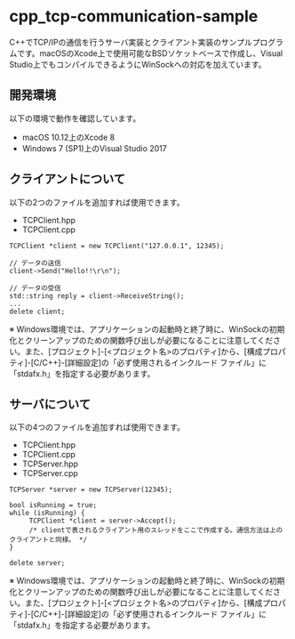 # cpp_tcp-communication-sample

C++でTCP/IPの通信を行うサーバ実装とクライアント実装のサンプルプログラムです。macOSのXcode上で使用可能なBSDソケットベースで作成し、Visual Studio上でもコンパイルできるようにWinSockへの対応を加えています。


## 開発環境
以下の環境で動作を確認しています。
- macOS 10.12上のXcode 8
- Windows 7 (SP1)上のVisual Studio 2017

## クライアントについて
以下の2つのファイルを追加すれば使用できます。
- TCPClient.hpp
- TCPClient.cpp

```
TCPClient *client = new TCPClient("127.0.0.1", 12345);

// データの送信
client->Send("Hello!!\r\n");

// データの受信
std::string reply = client->ReceiveString();
...        
delete client;
```

※ Windows環境では、アプリケーションの起動時と終了時に、WinSockの初期化とクリーンアップのための関数呼び出しが必要になることに注意してください。また、[プロジェクト]-[<プロジェクト名>のプロパティ]から、[構成プロパティ]-[C/C++]-[詳細設定]の「必ず使用されるインクルード ファイル」に「stdafx.h」を指定する必要があります。

## サーバについて
以下の4つのファイルを追加すれば使用できます。
- TCPClient.hpp
- TCPClient.cpp
- TCPServer.hpp
- TCPServer.cpp

```
TCPServer *server = new TCPServer(12345);
        
bool isRunning = true;
while (isRunning) {
     TCPClient *client = server->Accept();
     /* clientで表されるクライアント用のスレッドをここで作成する。通信方法は上のクライアントと同様。 */
}

delete server;
```

※ Windows環境では、アプリケーションの起動時と終了時に、WinSockの初期化とクリーンアップのための関数呼び出しが必要になることに注意してください。また、[プロジェクト]-[<プロジェクト名>のプロパティ]から、[構成プロパティ]-[C/C++]-[詳細設定]の「必ず使用されるインクルード ファイル」に「stdafx.h」を指定する必要があります。
